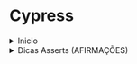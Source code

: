 # Cypress

<details>
  <summary>Inicio</summary>
  npm install cypress -> instala o cypess
  cypress open -> roda o cypress

  `/// <reference types="Cypress" />` -> adicione essa linha no começo de um arquivo `nome_arquivo.spec.js` para o vs code<br> entender que estamos trabalhando com cypress
</details>


<details>
  <summary>Dicas Asserts (AFIRMAÇÕES)</summary>
  Podemos fazer de algumas formas umas menos intuitivas como:<br>
  
  Todas abaixo tem o mesmo resultado, o que muda é a leitura, e na minha opiniao `to be equal` seria o ideal nesse caso
  
  ```
    expect(1).equal(1); -> vai dar o mesmo resultado
    expect(1).to.equal(1); -> vai dar o mesmo resultado
    expect(1).to.be.equal(1); -> vai dar o mesmo resultado
  ```
</details>